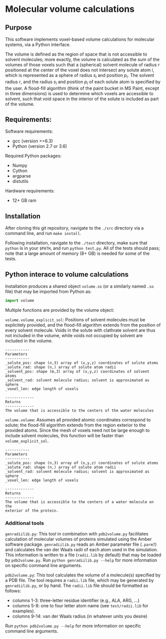 # Molecular volume calculations

## Purpose
This software implements voxel-based volume calculations for molecular systems,
via a Python interface.

The volume is defined as the region of space that is not accessible to solvent 
molecules; more exactly, the volume is calculated as the sum of the volumes of
those voxels such that a (spherical) solvent molecule of radius *r* positioned
at the center of the voxel does not intersect any solute atom *i*, which is
represented as a sphere of radius *s<sub>i</sub>* and position *p<sub>i</sub>*. 
The solvent radius *r*, and the radius *s<sub>i</sub>* and position 
*p<sub>i</sub>* of each solute atom is specified by the user. A flood-fill 
algorithm (think of the paint bucket in MS Paint, except in three dimensions) 
is used to determine which voxels are accessible to solvent, such that void 
space in the interior of the solute is included as part of the volume.


## Requirements: 
Software requirements:
* gcc (version >=6.3)
* Python (version 2.7 or 3.6)

Required Python packages:
* Numpy 
* Cython
* argparse
* distutils

Hardware requirements:
* 12+ GB ram

## Installation
After cloning this git repository, navigate to the `./src` directory via a
command line, and run `make install`.

Following installation, navigate to the `./test` directory, make sure that
`python` is in your `$PATH`, and run `python test.py`.  All of the tests should
pass; note that a large amount of memory (8+ GB) is needed for some of the tests.


## Python interace to volume calculations
Installation produces a shared object `volume.so` (or a similarly named `.so` file) 
that may be imported from Python as:

```python
import volume
```
Multiple functions are provided by the volume object:

`volume.volume_explicit_sol`: Positions of solvent molecules must be explicitely 
provided, and the flood-fill algorithm extends from the position of every
solvent molecule.  Voids in the solute with clathrate solvent are thus not
included in the volume, while voids not occupied by solvent are included in the
volume.

    -----------
    Parameters
    -----------
    _solute_pos: shape (n,3) array of (x,y,z) coordinates of solute atoms
    _solute_rad: shape (n,) array of solute atom radii
    _solvent_pos: shape (m,3) array of (x,y,z) coordinates of solvent atoms
    _solvent_rad: solvent molecule radius; solvent is approximated as sphere
    _voxel_len: edge length of voxels

    -------------
    Returns
    -------------
    The volume that is accessible to the centers of the water molecules



`volume.volume`: Assumes all provided atomic coordinates correspond to solute; 
the flood-fill algorithm extends from the region exterior to the provided atoms.
Since the mesh of voxels need not be large enough to include solvent molecules,
this function will be faster than `volume_explicit_sol`.

    -----------
    Parameters
    -----------
    _solute_pos: shape (n,3) array of (x,y,z) coordinates of solute atoms
    _solute_rad: shape (n,) array of solute atom radii
    _solvent_rad: solvent molecule radius; solvent is approximated as sphere
    _voxel_len: edge length of voxels

    -------------
    Returns
    -------------
    The volume that is accessible to the centers of a water molecule on the 
    exterior of the protein.


### Additional tools
`genradiilib.py`: This tool in combination with `pdb2volume.py` facilitates
calculation of molecular volumes of proteins simulated using the Amber software
package.  `genradiilib.py` reads an Amber parameter file (`.parm7`) and
calculates the van der Waals radii of each atom used in the simulation. This 
information is written to a file (`radii.lib` by default) that may be loaded by
`pdb2volume.py`. Run `python genradiilib.py --help` for more information on 
specific command line arguments.

`pdb2volume.py`: This tool calculates the volume of a molecule(s) specified by
a PDB file. The tool requires a `radii.lib` file, which may be generated by
`genradiilib.py`, or by hand.  The `radii.lib` file should be formatted as 
follows:

* columns 1-3: three-letter residue identifier (e.g., ALA, ARG, ...)
* columns 5-8: one to four letter atom name (see `test/radii.lib` for examples).
* columns 9-14: van der Waals radius (in whatever units you desire)

Run `python pdb2volume.py --help` for more information on specific command line 
arguments.
